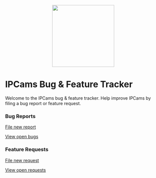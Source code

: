 <p align="center">
  <img src="https://ipcams.net/media/icon.png" width=200 />
</p>

# IPCams Bug & Feature Tracker
Welcome to the IPCams bug & feature tracker. Help improve IPCams by filing a bug report or feature request.

### Bug Reports
[File new report](https://github.com/IPCams/BugTracker/issues/new?assignees=&labels=bug&template=bug_report.md&title=)

[View open bugs](https://github.com/IPCams/BugTracker/labels/bug)

### Feature Requests
[File new request](https://github.com/IPCams/BugTracker/issues/new?assignees=&labels=enhancement&template=feature_request.md&title=)

[View open requests](https://github.com/IPCams/BugTracker/labels/enhancement)
